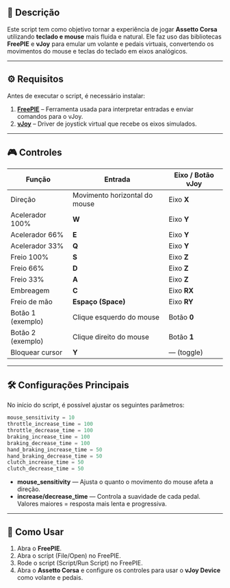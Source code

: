 ## 📖 Descrição

Este script tem como objetivo tornar a experiência de jogar **Assetto Corsa** utilizando **teclado e mouse** mais fluida e natural.
Ele faz uso das bibliotecas **FreePIE** e **vJoy** para emular um volante e pedais virtuais, convertendo os movimentos do mouse e teclas do teclado em eixos analógicos.

---

## ⚙️ Requisitos

Antes de executar o script, é necessário instalar:

1. **[FreePIE](https://andersmalmgren.github.io/FreePIE/)** – Ferramenta usada para interpretar entradas e enviar comandos para o vJoy.
2. **[vJoy](https://sourceforge.net/projects/vjoystick/)** – Driver de joystick virtual que recebe os eixos simulados.

---

## 🎮 Controles

| Função            | Entrada                       | Eixo / Botão vJoy |
| ----------------- | ----------------------------- | ----------------- |
| Direção           | Movimento horizontal do mouse | Eixo **X**        |
| Acelerador 100%   | **W**                         | Eixo **Y**        |
| Acelerador 66%    | **E**                         | Eixo **Y**        |
| Acelerador 33%    | **Q**                         | Eixo **Y**        |
| Freio 100%        | **S**                         | Eixo **Z**        |
| Freio 66%         | **D**                         | Eixo **Z**        |
| Freio 33%         | **A**                         | Eixo **Z**        |
| Embreagem         | **C**                         | Eixo **RX**       |
| Freio de mão      | **Espaço (Space)**            | Eixo **RY**       |
| Botão 1 (exemplo) | Clique esquerdo do mouse      | Botão **0**       |
| Botão 2 (exemplo) | Clique direito do mouse       | Botão **1**       |
| Bloquear cursor   | **Y**                         | — (toggle)        |

---

## 🛠️ Configurações Principais

No início do script, é possível ajustar os seguintes parâmetros:

```python
mouse_sensitivity = 10
throttle_increase_time = 100
throttle_decrease_time = 100
braking_increase_time = 100
braking_decrease_time = 100
hand_braking_increase_time = 50
hand_braking_decrease_time = 50
clutch_increase_time = 50
clutch_decrease_time = 50
```

* **mouse_sensitivity** — Ajusta o quanto o movimento do mouse afeta a direção.
* **increase/decrease_time** — Controla a suavidade de cada pedal. Valores maiores = resposta mais lenta e progressiva.

---

## 🚀 Como Usar

1. Abra o **FreePIE**.
2. Abra o script (File/Open) no FreePIE.
4. Rode o script (Script/Run Script) no FreePIE.
5. Abra o **Assetto Corsa** e configure os controles para usar o **vJoy Device** como volante e pedais.
